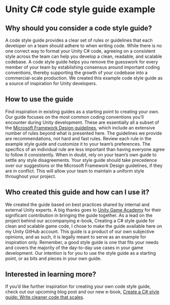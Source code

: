 # Unity C# code style guide example

## Why should you consider a code style guide?
A code style guide provides a clear set of rules or guidelines that each developer on a team should adhere to when writing code.
While there is no one correct way to format your Unity C# code, agreeing on a consistent style across the team can help you develop a clean, readable, and scalable codebase. A code style guide helps you remove the guesswork for every member of your team by establishing consensus around important coding conventions, thereby supporting the growth of your codebase into a commercial-scale production.
We created this example code style guide as a source of inspiration for Unity developers. 

## How to use the guide
Find inspiration in existing guides as a starting point to creating your own. Our guide focuses on the most common coding conventions you’ll encounter during Unity development. These are essentially all a subset of the [Microsoft Framework Design guidelines](https://docs.microsoft.com/en-us/dotnet/standard/design-guidelines/), which include an extensive number of rules beyond what is presented here.
The guidelines we provide are recommendations, not hard and fast rules. Review each rule in the example style guide and customize it to your team’s preferences. The specifics of an individual rule are less important than having everyone agree to follow it consistently. When in doubt, rely on your team’s own guide to settle any style disagreements.
Your style guide should take precedence over our suggestions or the Microsoft Framework Design guidelines, if they are in conflict. This will allow your team to maintain a uniform style throughout your project.

## Who created this guide and how can I use it?
We created the guide based on best practices shared by internal and external Unity experts. A big thanks goes to [Unity Game Academy](https://github.com/UnityGameAcademy) for their significant contribution in bringing the guide together. 
As a lead on the project behind our accompanying e-book, Creating a C# style guide for clean and scalable game code, I chose to make the guide available here on my Unity GitHub account. This guide is a product of our own subjective opinions, and as such, it is legally meant to serve as an example for inspiration only.
Remember, a good style guide is one that fits your needs and covers the majority of the day-to-day use cases in your game development.
Our intention is for you to use the style guide as a starting point, or as bits and pieces in your own guide.

## Interested in learning more?
If you’d like further inspiration for creating your own code style guide, check out our upcoming blog post and our new e-book, [Create a C# style guide: Write cleaner code that scales](https://resources.unity.com/games/create-code-style-guide-e-book).
